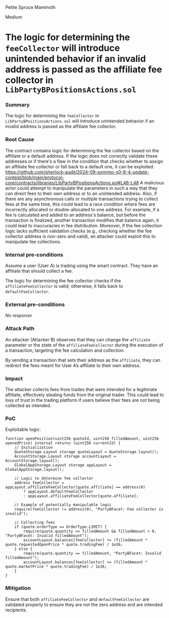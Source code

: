 Petite Spruce Mammoth

Medium

# The logic for determining the `feeCollector` will introduce unintended behavior if an invalid address is passed as the affiliate fee collector in `LibPartyBPositionsActions.sol`

### Summary

The logic for determining the `feeCollector` in `LibPartyBPositionsActions.sol` will introduce unintended behavior if an invalid address is passed as the affiliate fee collector.

### Root Cause

The contract contains logic for determining the fee collector based on the affiliate or a default address. If the logic does not correctly validate these addresses or if there's a flaw in the condition that checks whether to assign an affiliate fee collector or fall back to a default one, it can be exploited.
https://github.com/sherlock-audit/2024-09-symmio-v0-8-4-update-contest/blob/main/protocol-core/contracts/libraries/LibPartyBPositionsActions.sol#L46-L48
A malicious actor could attempt to manipulate the parameters in such a way that they can direct fees to their own address or to an unintended address.
Also, if there are any asynchronous calls or multiple transactions trying to collect fees at the same time, this could lead to a race condition where fees are incorrectly allocated or double-allocated to one address.
For example, if a fee is calculated and added to an address's balance, but before the transaction is finalized, another transaction modifies that balance again, it could lead to inaccuracies in fee distribution.
Moreover, if the fee collection logic lacks sufficient validation checks (e.g., checking whether the fee collector address is non-zero and valid), an attacker could exploit this to manipulate fee collections.

### Internal pre-conditions

Assume a user (User A) is trading using the smart contract. They have an affiliate that should collect a fee.

The logic for determining the fee collector checks if the `affiliateFeeCollector` is valid; otherwise, it falls back to `defaultFeeCollector`.

### External pre-conditions

_No response_

### Attack Path

An attacker (Attacker B) observes that they can change the `affiliate` parameter or the state of the `affiliateFeeCollector` during the execution of a transaction, targeting the fee calculation and collection.

By sending a transaction that sets their address as the `affiliate`, they can redirect the fees meant for User A’s affiliate to their own address.

### Impact

The attacker collects fees from trades that were intended for a legitimate affiliate, effectively stealing funds from the original trader.
This could lead to loss of trust in the trading platform if users believe their fees are not being collected as intended.

### PoC

Exploitable logic:
```solidity
function openPosition(uint256 quoteId, uint256 filledAmount, uint256 openedPrice) internal returns (uint256 currentId) {
    // Initialization
    QuoteStorage.Layout storage quoteLayout = QuoteStorage.layout();
    AccountStorage.Layout storage accountLayout = AccountStorage.layout();
    GlobalAppStorage.Layout storage appLayout = GlobalAppStorage.layout();

    // Logic to determine fee collector
    address feeCollector = appLayout.affiliateFeeCollector[quote.affiliate] == address(0)
        ? appLayout.defaultFeeCollector
        : appLayout.affiliateFeeCollector[quote.affiliate];
    
    // Example of potentially manipulable logic
    require(feeCollector != address(0), "PartyBFacet: Fee collector is invalid");
    
    // Collecting fees
    if (quote.orderType == OrderType.LIMIT) {
        require(quote.quantity >= filledAmount && filledAmount > 0, "PartyBFacet: Invalid filledAmount");
        accountLayout.balances[feeCollector] += (filledAmount * quote.requestedOpenPrice * quote.tradingFee) / 1e36;
    } else {
        require(quote.quantity == filledAmount, "PartyBFacet: Invalid filledAmount");
        accountLayout.balances[feeCollector] += (filledAmount * quote.marketPrice * quote.tradingFee) / 1e36;
    }
}
```

### Mitigation

Ensure that both `affiliateFeeCollector` and `defaultFeeCollector` are validated properly to ensure they are not the zero address and are intended recipients.
